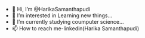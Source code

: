 - 👋 Hi, I’m @HarikaSamanthapudi
- 👀 I’m interested in Learning new things...
- 🌱 I’m currently studying coumputer science...
- 📫 How to reach me-linkedin(Harika Samanthapudi)


<!---
HarikaSamanthapudi/HarikaSamanthapudi is a ✨ special ✨ repository because its `README.md` (this file) appears on your GitHub profile.
You can click the Preview link to take a look at your changes.
--->
